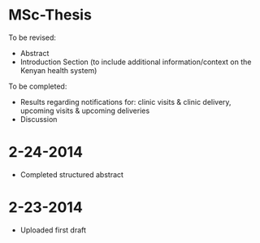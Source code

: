 MSc-Thesis
==========
To be revised:
- Abstract
- Introduction Section (to include additional information/context on the Kenyan health system)

To be completed:
- Results regarding notifications for: clinic visits & clinic delivery, upcoming visits & upcoming deliveries
- Discussion



2-24-2014
==========
- Completed structured abstract



2-23-2014 
==========
- Uploaded first draft


